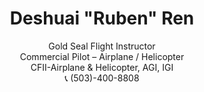 ---
widget: hero
headless: true
weight: 10
title: "Deshuai \"Ruben\" Ren"
subtitle: |
  Gold Seal Flight Instructor  
  Commercial Pilot – Airplane / Helicopter  
  CFII-Airplane & Helicopter, AGI, IGI  
  📞 (503)-400-8808
cta:
  label: "View Resume"
  url: "/files/resume.pdf"
  icon: "cv"
  use_internal: true
design:
  background:
    color: "primary"
    text_color_light: true
---
